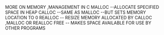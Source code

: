 MORE ON MEMORY ,MANAGEMENT IN C
MALLOC --ALLOCATE SPECIFIED SPACE IN HEAP
CALLOC --SAME AS MALLOC --BUT SETS MEMORY LOCATION TO 0
REALLOC -- RESIZE MEMORY ALLOCATED BY CALLOC ,MALLOC OR REALLOC
FREE -- MAKES SPACE AVAILABLE FOR USE BY OTHER PROGRAMS

